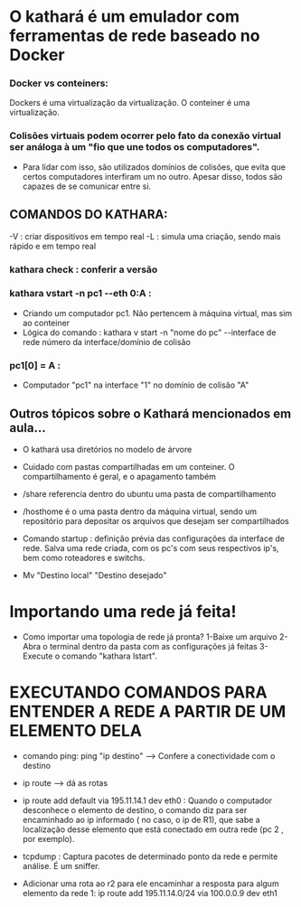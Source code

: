 # O kathará é um emulador com ferramentas de rede baseado no Docker


### Docker vs conteiners:
Dockers é uma virtualização da virtualização. O conteiner é uma virtualização.



### Colisões virtuais podem ocorrer pelo fato da conexão virtual ser análoga à um "fio que une todos os computadores".
- Para lidar com isso, são utilizados domínios de colisões, que evita que certos computadores interfiram um no outro. Apesar disso, todos são capazes de se comunicar entre si.



## COMANDOS DO KATHARA:
-V : criar dispositivos em tempo real
-L : simula uma criação, sendo mais rápido e em tempo real

### kathara check : conferir a versão

### kathara vstart -n pc1 --eth 0:A :
* Criando um computador pc1. Não pertencem à máquina virtual, mas sim ao conteiner
* Lógica do comando : kathara v start -n "nome do pc" --interface de rede      número da interface/domínio de colisão

### pc1[0] = A : 
* Computador "pc1" na interface "1" no domínio de colisão "A"

## Outros tópicos sobre o Kathará mencionados em aula...
* O kathará usa diretórios no modelo de árvore

* Cuidado com pastas compartilhadas em um conteiner. O compartilhamento é geral, e o apagamento também

* /share referencia dentro do ubuntu uma pasta de compartilhamento
* /hosthome é o uma pasta dentro da máquina virtual, sendo um repositório para depositar os arquivos que desejam ser compartilhados

* Comando startup : definição prévia das configurações da interface de rede. Salva uma rede criada, com os pc's com seus respectivos ip's, bem como roteadores e switchs.

* Mv "Destino local" "Destino desejado"


# Importando uma rede já feita!
* Como importar uma topologia de rede já pronta?
1-Baixe um arquivo
2-Abra o terminal dentro da pasta com as configurações já feitas
3-Execute o comando "kathara lstart".

# EXECUTANDO COMANDOS PARA ENTENDER A REDE A PARTIR DE UM ELEMENTO DELA
* comando ping: ping "ip destino" --> Confere a conectividade com o destino

* ip route --> dá as rotas

* ip route add default via 195.11.14.1 dev eth0 : 
Quando o computador desconhece o elemento de destino, o comando diz para ser encaminhado ao ip informado ( no caso, o ip de R1),
que sabe a localização desse elemento que está conectado em outra rede (pc 2 , por exemplo).


* tcpdump : Captura pacotes de determinado ponto da rede e permite análise. É um sniffer.

* Adicionar uma rota ao r2 para ele encaminhar a resposta para algum elemento da rede 1:
ip route add 195.11.14.0/24 via 100.0.0.9 dev eth1


